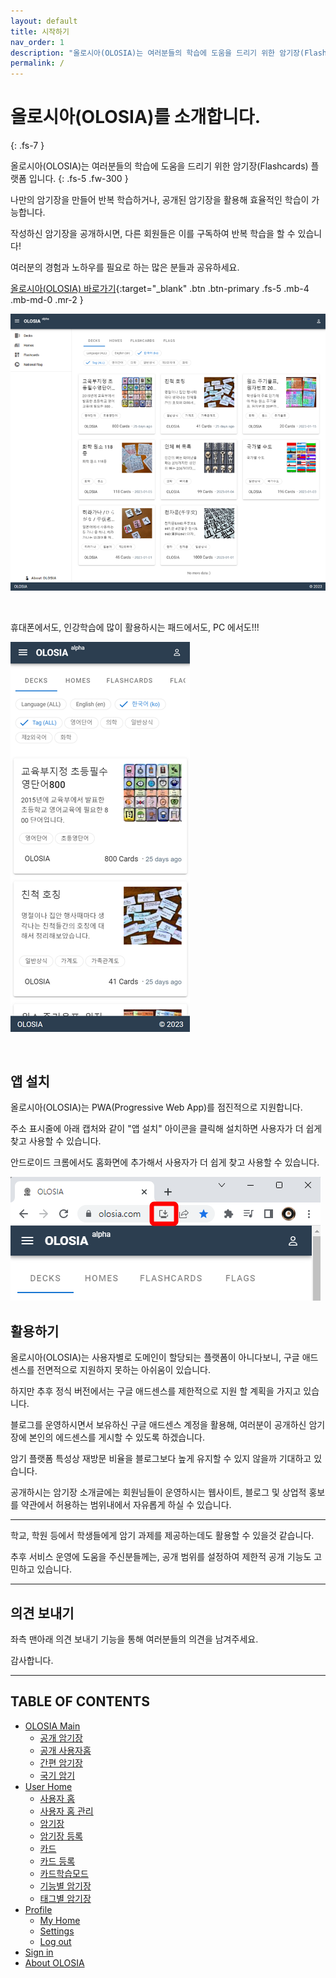 ```yaml
---
layout: default
title: 시작하기
nav_order: 1
description: "올로시아(OLOSIA)는 여러분들의 학습에 도움을 드리기 위한 암기장(Flashcards) 플랫폼 입니다."
permalink: /
---
```


# 올로시아(OLOSIA)를 소개합니다.
{: .fs-7 }

올로시아(OLOSIA)는 여러분들의 학습에 도움을 드리기 위한 암기장(Flashcards) 플랫폼 입니다.
{: .fs-5 .fw-300 }

나만의 암기장을 만들어 반복 학습하거나, 공개된 암기장을 활용해 효율적인 학습이 가능합니다.

작성하신 암기장을 공개하시면, 다른 회원들은 이를 구독하여 반복 학습을 할 수 있습니다!

여러분의 경험과 노하우를 필요로 하는 많은 분들과 공유하세요.

[올로시아(OLOSIA) 바로가기](https://olosia.com/){:target="_blank" .btn .btn-primary .fs-5 .mb-4 .mb-md-0 .mr-2 }

![decks-pc](/assets/images/decks-pc.png)

<br />

휴대폰에서도, 인강학습에 많이 활용하시는 패드에서도, PC 에서도!!!

![decks-mobile](/assets/images/decks-mobile.png)

<br />

## 앱 설치

올로시아(OLOSIA)는 PWA(Progressive Web App)를 점진적으로 지원합니다.

주소 표시줄에 아래 캡처와 같이 "앱 설치" 아이콘을 클릭해 설치하면 사용자가 더 쉽게 찾고 사용할 수 있습니다.

안드로이드 크롬에서도 홈화면에 추가해서 사용자가 더 쉽게 찾고 사용할 수 있습니다.

![PWA-install-pc](/assets/images/PWA-install-pc.png)

## 활용하기

올로시아(OLOSIA)는 사용자별로 도메인이 할당되는 플랫폼이 아니다보니, 구글 애드센스를 전면적으로 지원하지 못하는 아쉬움이 있습니다.

하지만 추후 정식 버전에서는 구글 애드센스를 제한적으로 지원 할 계획을 가지고 있습니다.

블로그를 운영하시면서 보유하신 구글 애드센스 계정을 활용해, 여러분이 공개하신 암기장에 본인의 에드센스를 게시할 수 있도록 하겠습니다.

암기 플랫폼 특성상 재방문 비율을 블로그보다 높게 유지할 수 있지 않을까 기대하고 있습니다.

공개하시는 암기장 소개글에는 회원님들이 운영하시는 웹사이트, 블로그 및 상업적 홍보를 약관에서 허용하는 범위내에서 자유롭게 하실 수 있습니다.

---

학교, 학원 등에서 학생들에게 암기 과제를 제공하는데도 활용할 수 있을것 같습니다.

추후 서비스 운영에 도움을 주신분들께는, 공개 범위를 설정하여 제한적 공개 기능도 고민하고 있습니다.

---

## 의견 보내기

좌측 맨아래 의견 보내기 기능을 통해 여러분들의 의견을 남겨주세요.

감사합니다.

---

## TABLE OF CONTENTS

- [OLOSIA Main](https://olosia.github.io/docs/main)
    - [공개 암기장](https://olosia.github.io/docs/main/decks)
    - [공개 사용자홈](https://olosia.github.io/docs/main/homes)
    - [간편 암기장](https://olosia.github.io/docs/main/easy)
    - [국기 암기](https://olosia.github.io/docs/main/flag)
- [User Home](https://olosia.github.io/docs/user-home)
    - [사용자 홈](https://olosia.github.io/docs/user-home/home-main)
    - [사용자 홈 관리](https://olosia.github.io/docs/user-home/home-edit)
    - [암기장](https://olosia.github.io/docs/user-home/note-main)
    - [암기장 등록](https://olosia.github.io/docs/user-home/note-edit)
    - [카드](https://olosia.github.io/docs/user-home/card-main)
    - [카드 등록](https://olosia.github.io/docs/user-home/card-edit)
    - [카드학습모드](https://olosia.github.io/docs/user-home/today-learning)
    - [기능별 암기장](https://olosia.github.io/docs/user-home/decks-list)
    - [태그별 암기장](https://olosia.github.io/docs/user-home/tags-list)
- [Profile](https://olosia.github.io/docs/profile)
    - [My Home](https://olosia.github.io/docs/profile/my-home)
    - [Settings](https://olosia.github.io/docs/profile/user-settings)
    - [Log out](https://olosia.github.io/docs/profile/log-out)
- [Sign in](https://olosia.github.io/docs/sign-in)
- [About OLOSIA](https://olosia.github.io/docs/about)